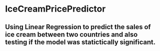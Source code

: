 # IceCreamPricePredictor


## Using Linear Regression to predict the sales of ice cream between two countries and also testing if the model was statictically significant. 
